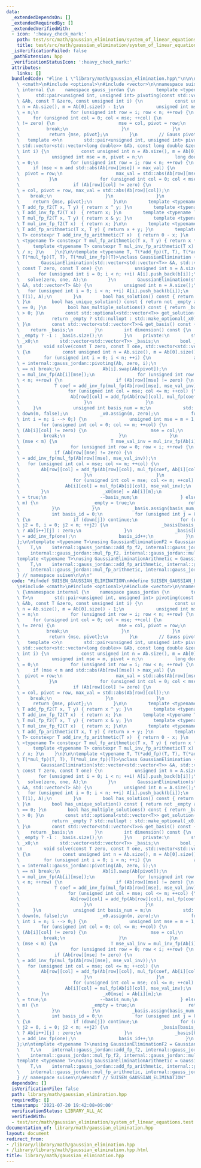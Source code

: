 ```yaml
---
data:
  _extendedDependsOn: []
  _extendedRequiredBy: []
  _extendedVerifiedWith:
  - icon: ':heavy_check_mark:'
    path: test/src/math/gaussian_elimination/system_of_linear_equations.test.cpp
    title: test/src/math/gaussian_elimination/system_of_linear_equations.test.cpp
  _isVerificationFailed: false
  _pathExtension: hpp
  _verificationStatusIcon: ':heavy_check_mark:'
  attributes:
    links: []
  bundledCode: "#line 1 \"library/math/gaussian_elimination.hpp\"\n\n\n\n#include\
    \ <cmath>\n#include <optional>\n#include <vector>\n\nnamespace suisen {\nnamespace\
    \ internal {\n    namespace gauss_jordan {\n        template <typename T>\n  \
    \      std::pair<unsigned int, unsigned int> pivoting(const std::vector<std::vector<T>>\
    \ &Ab, const T &zero, const unsigned int i) {\n            const unsigned int\
    \ n = Ab.size(), m = Ab[0].size() - 1;\n            unsigned int mse = m, pivot\
    \ = n;\n            for (unsigned int row = i; row < n; ++row) {\n           \
    \     for (unsigned int col = 0; col < mse; ++col) {\n                    if (Ab[row][col]\
    \ != zero) {\n                        mse = col, pivot = row;\n              \
    \          break;\n                    }\n                }\n            }\n \
    \           return {mse, pivot};\n        }\n        // Gauss pivoting\n     \
    \   template <>\n        std::pair<unsigned int, unsigned int> pivoting<long double>(const\
    \ std::vector<std::vector<long double>> &Ab, const long double &zero, const unsigned\
    \ int i) {\n            const unsigned int n = Ab.size(), m = Ab[0].size() - 1;\n\
    \            unsigned int mse = m, pivot = n;\n            long double max_val\
    \ = 0;\n            for (unsigned int row = i; row < n; ++row) {\n           \
    \     if (mse < m and std::abs(Ab[row][mse]) > max_val) {\n                  \
    \  pivot = row;\n                    max_val = std::abs(Ab[row][mse]);\n     \
    \           }\n                for (unsigned int col = 0; col < mse; ++col) {\n\
    \                    if (Ab[row][col] != zero) {\n                        mse\
    \ = col, pivot = row, max_val = std::abs(Ab[row][col]);\n                    \
    \    break;\n                    }\n                }\n            }\n       \
    \     return {mse, pivot};\n        }\n\n        template <typename T> constexpr\
    \ T add_fp_f2(T x, T y) { return x ^ y; }\n        template <typename T> constexpr\
    \ T add_inv_fp_f2(T x)  { return x; }\n        template <typename T> constexpr\
    \ T mul_fp_f2(T x, T y) { return x & y; }\n        template <typename T> constexpr\
    \ T mul_inv_fp_f2(T x)  { return x; }\n\n        template <typename T> constexpr\
    \ T add_fp_arithmetic(T x, T y) { return x + y; }\n        template <typename\
    \ T> constexpr T add_inv_fp_arithmetic(T x)  { return 0 - x; }\n        template\
    \ <typename T> constexpr T mul_fp_arithmetic(T x, T y) { return x * y; }\n   \
    \     template <typename T> constexpr T mul_inv_fp_arithmetic(T x)  { return 1\
    \ / x; }\n    }\n}\n\ntemplate <typename T, T(*add_fp)(T, T), T(*add_inv_fp)(T),\
    \ T(*mul_fp)(T, T), T(*mul_inv_fp)(T)>\nclass GaussianElimination {\n    public:\n\
    \        GaussianElimination(std::vector<std::vector<T>> &A, std::vector<T> &b,\
    \ const T zero, const T one) {\n            unsigned int n = A.size();\n     \
    \       for (unsigned int i = 0; i < n; ++i) A[i].push_back(b[i]);\n         \
    \   solve(zero, one, A);\n        }\n        GaussianElimination(std::vector<std::vector<T>>\
    \ &A, std::vector<T> &b) {\n            unsigned int n = A.size();\n         \
    \   for (unsigned int i = 0; i < n; ++i) A[i].push_back(b[i]);\n            solve(T(0),\
    \ T(1), A);\n        }\n        bool has_solution() const { return not _empty;\
    \ }\n        bool has_unique_solution() const { return not _empty and _basis.size()\
    \ == 0; }\n        bool has_multiple_solutions() const { return _basis.size()\
    \ > 0; }\n        const std::optional<std::vector<T>> get_solution() const {\n\
    \            return _empty ? std::nullopt : std::make_optional(_x0);\n       \
    \ }\n        const std::vector<std::vector<T>>& get_basis() const {\n        \
    \    return _basis;\n        }\n        int dimension() const {\n            return\
    \ _empty ? -1 : _basis.size();\n        }\n    private:\n        std::vector<T>\
    \ _x0;\n        std::vector<std::vector<T>> _basis;\n        bool _empty = false;\n\
    \n        void solve(const T zero, const T one, std::vector<std::vector<T>> &Ab)\
    \ {\n            const unsigned int n = Ab.size(), m = Ab[0].size() - 1;\n   \
    \         for (unsigned int i = 0; i < n; ++i) {\n                auto [mse, pivot]\
    \ = internal::gauss_jordan::pivoting(Ab, zero, i);\n                if (pivot\
    \ == n) break;\n                Ab[i].swap(Ab[pivot]);\n                T mse_val_inv\
    \ = mul_inv_fp(Ab[i][mse]);\n                for (unsigned int row = i + 1; row\
    \ < n; ++row) {\n                    if (Ab[row][mse] != zero) {\n           \
    \             T coef = add_inv_fp(mul_fp(Ab[row][mse], mse_val_inv));\n      \
    \                  for (unsigned int col = mse; col <= m; ++col) {\n         \
    \                   Ab[row][col] = add_fp(Ab[row][col], mul_fp(coef, Ab[i][col]));\n\
    \                        }\n                    }\n                }\n       \
    \     }\n            unsigned int basis_num = m;\n            std::vector<char>\
    \ down(m, false);\n            _x0.assign(m, zero);\n            for (unsigned\
    \ int i = n; i --> 0;) {\n                unsigned int mse = m + 1;\n        \
    \        for (unsigned int col = 0; col <= m; ++col) {\n                    if\
    \ (Ab[i][col] != zero) {\n                        mse = col;\n               \
    \         break;\n                    }\n                }\n                if\
    \ (mse < m) {\n                    T mse_val_inv = mul_inv_fp(Ab[i][mse]);\n \
    \                   for (unsigned int row = 0; row < i; ++row) {\n           \
    \             if (Ab[row][mse] != zero) {\n                            T coef\
    \ = add_inv_fp(mul_fp(Ab[row][mse], mse_val_inv));\n                         \
    \   for (unsigned int col = mse; col <= m; ++col) {\n                        \
    \        Ab[row][col] = add_fp(Ab[row][col], mul_fp(coef, Ab[i][col]));\n    \
    \                        }\n                        }\n                    }\n\
    \                    for (unsigned int col = mse; col <= m; ++col) {\n       \
    \                 Ab[i][col] = mul_fp(Ab[i][col], mse_val_inv);\n            \
    \        }\n                    _x0[mse] = Ab[i][m];\n                    down[mse]\
    \ = true;\n                    --basis_num;\n                } else if (mse ==\
    \ m) {\n                    _empty = true;\n                    return;\n    \
    \            }\n            }\n            _basis.assign(basis_num, std::vector<T>(m));\n\
    \            int basis_id = 0;\n            for (unsigned int j = 0; j < m; ++j)\
    \ {\n                if (down[j]) continue;\n                for (unsigned int\
    \ j2 = 0, i = 0; j2 < m; ++j2) {\n                    _basis[basis_id][j2] = down[j2]\
    \ ? Ab[i++][j] : zero;\n                }\n                _basis[basis_id][j]\
    \ = add_inv_fp(one);\n                basis_id++;\n            }\n        }\n\
    };\n\ntemplate <typename T>\nusing GaussianEliminationF2 = GaussianElimination<\n\
    \    T,\n    internal::gauss_jordan::add_fp_f2, internal::gauss_jordan::add_inv_fp_f2,\n\
    \    internal::gauss_jordan::mul_fp_f2, internal::gauss_jordan::mul_inv_fp_f2>;\n\
    template <typename T>\nusing GaussianEliminationArithmetic = GaussianElimination<\n\
    \    T,\n    internal::gauss_jordan::add_fp_arithmetic, internal::gauss_jordan::add_inv_fp_arithmetic,\n\
    \    internal::gauss_jordan::mul_fp_arithmetic, internal::gauss_jordan::mul_inv_fp_arithmetic>;\n\
    } // namespace suisen\n\n\n"
  code: "#ifndef SUISEN_GAUSSIAN_ELIMINATION\n#define SUISEN_GAUSSIAN_ELIMINATION\n\
    \n#include <cmath>\n#include <optional>\n#include <vector>\n\nnamespace suisen\
    \ {\nnamespace internal {\n    namespace gauss_jordan {\n        template <typename\
    \ T>\n        std::pair<unsigned int, unsigned int> pivoting(const std::vector<std::vector<T>>\
    \ &Ab, const T &zero, const unsigned int i) {\n            const unsigned int\
    \ n = Ab.size(), m = Ab[0].size() - 1;\n            unsigned int mse = m, pivot\
    \ = n;\n            for (unsigned int row = i; row < n; ++row) {\n           \
    \     for (unsigned int col = 0; col < mse; ++col) {\n                    if (Ab[row][col]\
    \ != zero) {\n                        mse = col, pivot = row;\n              \
    \          break;\n                    }\n                }\n            }\n \
    \           return {mse, pivot};\n        }\n        // Gauss pivoting\n     \
    \   template <>\n        std::pair<unsigned int, unsigned int> pivoting<long double>(const\
    \ std::vector<std::vector<long double>> &Ab, const long double &zero, const unsigned\
    \ int i) {\n            const unsigned int n = Ab.size(), m = Ab[0].size() - 1;\n\
    \            unsigned int mse = m, pivot = n;\n            long double max_val\
    \ = 0;\n            for (unsigned int row = i; row < n; ++row) {\n           \
    \     if (mse < m and std::abs(Ab[row][mse]) > max_val) {\n                  \
    \  pivot = row;\n                    max_val = std::abs(Ab[row][mse]);\n     \
    \           }\n                for (unsigned int col = 0; col < mse; ++col) {\n\
    \                    if (Ab[row][col] != zero) {\n                        mse\
    \ = col, pivot = row, max_val = std::abs(Ab[row][col]);\n                    \
    \    break;\n                    }\n                }\n            }\n       \
    \     return {mse, pivot};\n        }\n\n        template <typename T> constexpr\
    \ T add_fp_f2(T x, T y) { return x ^ y; }\n        template <typename T> constexpr\
    \ T add_inv_fp_f2(T x)  { return x; }\n        template <typename T> constexpr\
    \ T mul_fp_f2(T x, T y) { return x & y; }\n        template <typename T> constexpr\
    \ T mul_inv_fp_f2(T x)  { return x; }\n\n        template <typename T> constexpr\
    \ T add_fp_arithmetic(T x, T y) { return x + y; }\n        template <typename\
    \ T> constexpr T add_inv_fp_arithmetic(T x)  { return 0 - x; }\n        template\
    \ <typename T> constexpr T mul_fp_arithmetic(T x, T y) { return x * y; }\n   \
    \     template <typename T> constexpr T mul_inv_fp_arithmetic(T x)  { return 1\
    \ / x; }\n    }\n}\n\ntemplate <typename T, T(*add_fp)(T, T), T(*add_inv_fp)(T),\
    \ T(*mul_fp)(T, T), T(*mul_inv_fp)(T)>\nclass GaussianElimination {\n    public:\n\
    \        GaussianElimination(std::vector<std::vector<T>> &A, std::vector<T> &b,\
    \ const T zero, const T one) {\n            unsigned int n = A.size();\n     \
    \       for (unsigned int i = 0; i < n; ++i) A[i].push_back(b[i]);\n         \
    \   solve(zero, one, A);\n        }\n        GaussianElimination(std::vector<std::vector<T>>\
    \ &A, std::vector<T> &b) {\n            unsigned int n = A.size();\n         \
    \   for (unsigned int i = 0; i < n; ++i) A[i].push_back(b[i]);\n            solve(T(0),\
    \ T(1), A);\n        }\n        bool has_solution() const { return not _empty;\
    \ }\n        bool has_unique_solution() const { return not _empty and _basis.size()\
    \ == 0; }\n        bool has_multiple_solutions() const { return _basis.size()\
    \ > 0; }\n        const std::optional<std::vector<T>> get_solution() const {\n\
    \            return _empty ? std::nullopt : std::make_optional(_x0);\n       \
    \ }\n        const std::vector<std::vector<T>>& get_basis() const {\n        \
    \    return _basis;\n        }\n        int dimension() const {\n            return\
    \ _empty ? -1 : _basis.size();\n        }\n    private:\n        std::vector<T>\
    \ _x0;\n        std::vector<std::vector<T>> _basis;\n        bool _empty = false;\n\
    \n        void solve(const T zero, const T one, std::vector<std::vector<T>> &Ab)\
    \ {\n            const unsigned int n = Ab.size(), m = Ab[0].size() - 1;\n   \
    \         for (unsigned int i = 0; i < n; ++i) {\n                auto [mse, pivot]\
    \ = internal::gauss_jordan::pivoting(Ab, zero, i);\n                if (pivot\
    \ == n) break;\n                Ab[i].swap(Ab[pivot]);\n                T mse_val_inv\
    \ = mul_inv_fp(Ab[i][mse]);\n                for (unsigned int row = i + 1; row\
    \ < n; ++row) {\n                    if (Ab[row][mse] != zero) {\n           \
    \             T coef = add_inv_fp(mul_fp(Ab[row][mse], mse_val_inv));\n      \
    \                  for (unsigned int col = mse; col <= m; ++col) {\n         \
    \                   Ab[row][col] = add_fp(Ab[row][col], mul_fp(coef, Ab[i][col]));\n\
    \                        }\n                    }\n                }\n       \
    \     }\n            unsigned int basis_num = m;\n            std::vector<char>\
    \ down(m, false);\n            _x0.assign(m, zero);\n            for (unsigned\
    \ int i = n; i --> 0;) {\n                unsigned int mse = m + 1;\n        \
    \        for (unsigned int col = 0; col <= m; ++col) {\n                    if\
    \ (Ab[i][col] != zero) {\n                        mse = col;\n               \
    \         break;\n                    }\n                }\n                if\
    \ (mse < m) {\n                    T mse_val_inv = mul_inv_fp(Ab[i][mse]);\n \
    \                   for (unsigned int row = 0; row < i; ++row) {\n           \
    \             if (Ab[row][mse] != zero) {\n                            T coef\
    \ = add_inv_fp(mul_fp(Ab[row][mse], mse_val_inv));\n                         \
    \   for (unsigned int col = mse; col <= m; ++col) {\n                        \
    \        Ab[row][col] = add_fp(Ab[row][col], mul_fp(coef, Ab[i][col]));\n    \
    \                        }\n                        }\n                    }\n\
    \                    for (unsigned int col = mse; col <= m; ++col) {\n       \
    \                 Ab[i][col] = mul_fp(Ab[i][col], mse_val_inv);\n            \
    \        }\n                    _x0[mse] = Ab[i][m];\n                    down[mse]\
    \ = true;\n                    --basis_num;\n                } else if (mse ==\
    \ m) {\n                    _empty = true;\n                    return;\n    \
    \            }\n            }\n            _basis.assign(basis_num, std::vector<T>(m));\n\
    \            int basis_id = 0;\n            for (unsigned int j = 0; j < m; ++j)\
    \ {\n                if (down[j]) continue;\n                for (unsigned int\
    \ j2 = 0, i = 0; j2 < m; ++j2) {\n                    _basis[basis_id][j2] = down[j2]\
    \ ? Ab[i++][j] : zero;\n                }\n                _basis[basis_id][j]\
    \ = add_inv_fp(one);\n                basis_id++;\n            }\n        }\n\
    };\n\ntemplate <typename T>\nusing GaussianEliminationF2 = GaussianElimination<\n\
    \    T,\n    internal::gauss_jordan::add_fp_f2, internal::gauss_jordan::add_inv_fp_f2,\n\
    \    internal::gauss_jordan::mul_fp_f2, internal::gauss_jordan::mul_inv_fp_f2>;\n\
    template <typename T>\nusing GaussianEliminationArithmetic = GaussianElimination<\n\
    \    T,\n    internal::gauss_jordan::add_fp_arithmetic, internal::gauss_jordan::add_inv_fp_arithmetic,\n\
    \    internal::gauss_jordan::mul_fp_arithmetic, internal::gauss_jordan::mul_inv_fp_arithmetic>;\n\
    } // namespace suisen\n\n#endif // SUISEN_GAUSSIAN_ELIMINATION"
  dependsOn: []
  isVerificationFile: false
  path: library/math/gaussian_elimination.hpp
  requiredBy: []
  timestamp: '2021-07-20 19:42:08+09:00'
  verificationStatus: LIBRARY_ALL_AC
  verifiedWith:
  - test/src/math/gaussian_elimination/system_of_linear_equations.test.cpp
documentation_of: library/math/gaussian_elimination.hpp
layout: document
redirect_from:
- /library/library/math/gaussian_elimination.hpp
- /library/library/math/gaussian_elimination.hpp.html
title: library/math/gaussian_elimination.hpp
---
```

